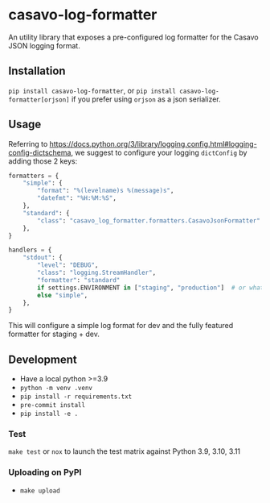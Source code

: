 # casavo-log-formatter

An utility library that exposes a pre-configured log formatter for the Casavo JSON logging format.

## Installation

`pip install casavo-log-formatter`, or `pip install casavo-log-formatter[orjson]` if you prefer using `orjson` as a json serializer.

## Usage

Referring to https://docs.python.org/3/library/logging.config.html#logging-config-dictschema,
we suggest to configure your logging `dictConfig` by adding those 2 keys:

```python
formatters = {
    "simple": {
        "format": "%(levelname)s %(message)s",
        "datefmt": "%H:%M:%S",
    },
    "standard": {
        "class": "casavo_log_formatter.formatters.CasavoJsonFormatter"
    },
}
```

```python
handlers = {
    "stdout": {
        "level": "DEBUG",
        "class": "logging.StreamHandler",
        "formatter": "standard"
        if settings.ENVIRONMENT in ["staging", "production"]  # or whatever you use to specify the env
        else "simple",
    },
}
```

This will configure a simple log format for dev and the fully featured formatter for staging + dev.

## Development

* Have a local python >=3.9
* `python -m venv .venv`
* `pip install -r requirements.txt`
* `pre-commit install`
* `pip install -e .`

### Test

`make test` or `nox` to launch the test matrix against Python 3.9, 3.10, 3.11

### Uploading on PyPI

* `make upload`
